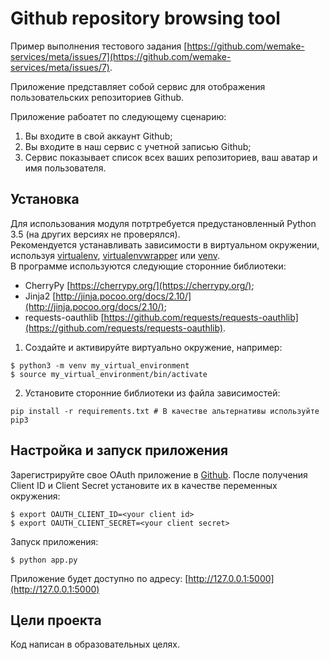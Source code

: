 # Github repository browsing tool

Пример выполнения тестового задания [https://github.com/wemake-services/meta/issues/7](https://github.com/wemake-services/meta/issues/7).  

Приложение представляет собой сервис для отображения пользовательских репозиториев Github.  

Приложение рабоатет по следующему сценарию:
1. Вы входите в свой аккаунт Github;
2. Вы входите в наш сервис с учетной записью Github;
3. Сервис показывает список всех ваших репозиториев, ваш аватар и имя пользователя.

## Установка
Для использования модуля потртребуется предустановленный Python 3.5 (на других версиях не проверялся).  
Рекомендуется устанавливать зависимости в виртуальном окружении, используя [virtualenv](https://github.com/pypa/virtualenv), [virtualenvwrapper](https://pypi.python.org/pypi/virtualenvwrapper) или [venv](https://docs.python.org/3/library/venv.html).  
В программе используются следующие сторонние библиотеки:
- СherryPy [https://cherrypy.org/](https://cherrypy.org/);
- Jinja2 [http://jinja.pocoo.org/docs/2.10/](http://jinja.pocoo.org/docs/2.10/);
- requests-oauthlib [https://github.com/requests/requests-oauthlib](https://github.com/requests/requests-oauthlib).  

1. Создайте и активируйте виртуально окружение, например:  
```
$ python3 -m venv my_virtual_environment
$ source my_virtual_environment/bin/activate
```
2. Установите сторонние библиотеки  из файла зависимостей:
```
pip install -r requirements.txt # В качестве альтернативы используйте pip3
```

## Настройка и запуск приложения

Зарегистрируйте свое OAuth приложение в [Github](https://github.com/settings/applications/new). После получения Client ID и Client Secret установите их в качестве переменных окружения:  
```
$ export OAUTH_CLIENT_ID=<your client id>
$ export OAUTH_CLIENT_SECRET=<your client secret>
```

Запуск приложения:
```
$ python app.py
```

Приложение будет доступно по адресу: [http://127.0.0.1:5000](http://127.0.0.1:5000)

## Цели проекта

Код написан в образовательных целях.